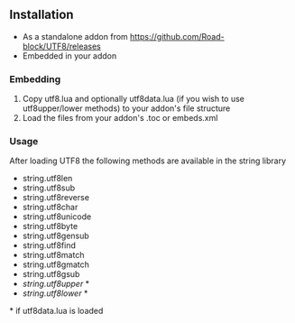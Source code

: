 ## Installation
- As a standalone addon from https://github.com/Road-block/UTF8/releases
- Embedded in your addon

### Embedding
1. Copy utf8.lua and optionally utf8data.lua (if you wish to use utf8upper/lower methods) to your addon's file structure
2. Load the files from your addon's .toc or embeds.xml

### Usage
After loading UTF8 the following methods are available in the string library
- string.utf8len
- string.utf8sub
- string.utf8reverse
- string.utf8char
- string.utf8unicode
- string.utf8byte
- string.utf8gensub
- string.utf8find
- string.utf8match
- string.utf8gmatch
- string.utf8gsub
- *string.utf8upper* \*
- *string.utf8lower* \*

\* if utf8data.lua is loaded
